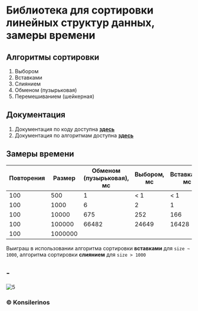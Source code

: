 # Библиотека для сортировки линейных структур данных, замеры времени

## Алгоритмы сортировки

1. Выбором
2. Вставками
3. Слиянием
4. Обменом (пузырьковая)
5. Перемешиванием (шейкерная)

## Документация

1. Документация по коду доступна [**здесь**](https://konsilerinos.github.io/sort-lib/Documentation/index.html)
2. Документация по алгоритмам доступна [**здесь**](https://konsilerinos.gitbook.io/cpp-prog/)

## Замеры времени

| Повторения | Размер  | Обменом (пузырьковая), мс | Выбором, мс | Вставками, мс | Перемешиванием (шейкерная), мс | Слиянием, мс |
| -          | -       | -                         | -           | -             | -                              | -            |
| 100        | 500     | 1                         | < 1         | < 1           | 1                              | 1            |
| 100        | 1000    | 6                         | 2           | 1             | 4                              | 2            |
| 100        | 10000   | 675                       | 252         | 166           | 446                            | 11           |
| 100        | 100000  | 66482                     | 24649       | 16428         | 43997                          | 92           |
| 100        | 1000000 |                          |

Выиграш в использовании алгоритма сортировки **вставками** для `size ~ 1000`, алгоритма сортировки **слиянием** для `size > 1000`

## -

![5](https://user-images.githubusercontent.com/78896451/139969352-b1fa2b8e-1a4b-4783-bb63-a739e5dc6b6e.jpg)

### ©️ Konsilerinos
